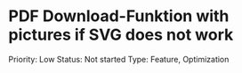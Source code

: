 # PDF Download-Funktion with pictures if SVG does not work

Priority: Low
Status: Not started
Type: Feature, Optimization
